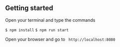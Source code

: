 ## Getting started

Open your terminal and type the commands

`$ npm install`
`$ npm run start`

Open your browser and go to
` http://localhost:8080`

